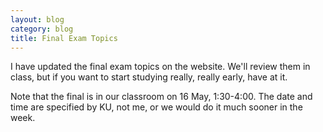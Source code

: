 ```yaml
---
layout: blog
category: blog
title: Final Exam Topics
---
```

I have updated the final exam topics on the website.  We'll review
them in class, but if you want to start studying really, really early,
have at it.

Note that the final is in our classroom on 16 May, 1:30-4:00.  The
date and time are specified by KU, not me, or we would do it much
sooner in the week.
